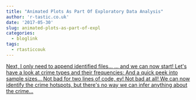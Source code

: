 ```yaml
---
title: "Animated Plots As Part Of Exploratory Data Analysis"
author: 'r-tastic.co.uk'
date: '2017-05-30'
slug: animated-plots-as-part-of-expl
categories:
  - bloglink
tags:
  - rtasticcouk
---
```


[Next, I only need to append identified files... ... and we can now start! Let's have a look at crime types and their frequencies: And a quick peek into sample sizes... Not bad for two lines of code, ey! Not bad at all! We can now identify the crime hotspots, but there's no way we can infer anything about the crime...<click to read more>](https://r-tastic.co.uk/post/animated-plots-as-part-of-exploratory-data-analysis/)

